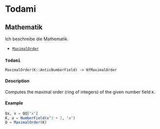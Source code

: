 <!-- Generated by Docile.jl -->

# Todami

## Mathematik

Ich beschreibe die Mathematik.

  * [`MaximalOrder`](#Hecke.MaximalOrder)

### `Todami`

<a name="Hecke.MaximalOrder"></a>

```
MaximalOrder(K::AnticNumberField) -> NfMaximalOrder
```

#### Description

Computes the maximal order (ring of integers) of the given number field `K`.

#### Example

```jl
Qx, x = QQ["x"]
K, a = NumberField(x^3 + 2, "a")
O = MaximalOrder(K)
```
